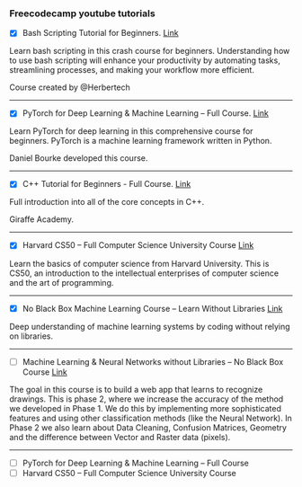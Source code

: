 ### Freecodecamp youtube tutorials

- [x] Bash Scripting Tutorial for Beginners. [Link](https://www.youtube.com/watch?v=tK9Oc6AEnR4)

Learn bash scripting in this crash course for beginners. Understanding how to use bash scripting will enhance your productivity by automating tasks, streamlining processes, and making your workflow more efficient.

Course created by @Herbertech

---
- [x] PyTorch for Deep Learning & Machine Learning – Full Course. [Link](https://www.youtube.com/watch?v=V_xro1bcAuA)

Learn PyTorch for deep learning in this comprehensive course for beginners. PyTorch is a machine learning framework written in Python.

Daniel Bourke developed this course.

---
- [x] C++ Tutorial for Beginners - Full Course. [Link](https://www.youtube.com/watch?v=vLnPwxZdW4Y)

Full introduction into all of the core concepts in C++. 

Giraffe Academy.

---
- [x] Harvard CS50 – Full Computer Science University Course [Link](https://www.youtube.com/watch?v=8mAITcNt710)

Learn the basics of computer science from Harvard University. This is CS50, an introduction to the intellectual enterprises of computer science and the art of programming.

---
- [x] No Black Box Machine Learning Course – Learn Without Libraries [Link](https://www.youtube.com/watch?v=vDDjtwQDw2k)

Deep understanding of machine learning systems by coding without relying on libraries.

---
- [ ] Machine Learning & Neural Networks without Libraries – No Black Box Course [Link](https://www.youtube.com/watch?v=3wwiOSxDAmg)

The goal in this course is to build a web app that learns to recognize drawings. This is phase 2, where we increase the accuracy of the method we developed in Phase 1. We do this by implementing more sophisticated features and using other classification methods (like the Neural Network). In Phase 2 we also learn about Data Cleaning, Confusion Matrices, Geometry and the difference between Vector and Raster data (pixels).

---
- [ ] PyTorch for Deep Learning & Machine Learning – Full Course
- [ ] Harvard CS50 – Full Computer Science University Course
